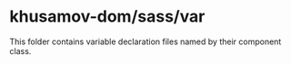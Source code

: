 # khusamov-dom/sass/var

This folder contains variable declaration files named by their component class.
